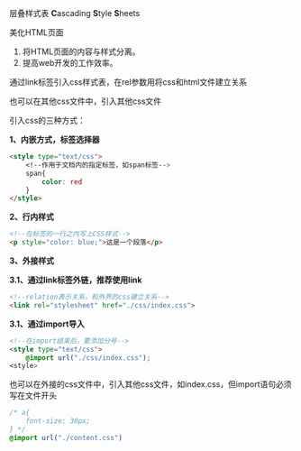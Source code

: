 层叠样式表 **C**ascading **S**tyle **S**heets 

美化HTML页面

1. 将HTML页面的内容与样式分离。
2. 提高web开发的工作效率。

通过link标签引入css样式表，在rel参数用将css和html文件建立关系

也可以在其他css文件中，引入其他css文件

引入css的三种方式：

**1、内嵌方式，标签选择器**

```html
<style type="text/css">
	<!--作用于文档内的指定标签，如span标签-->
	span{
        color: red
	}
</style>
```



**2、行内样式**

```html
<!--在标签的一行之内写上CSS样式-->
<p style="color: blue;">这是一个段落</p>
```



**3、外接样式**

**3.1、通过link标签外链，推荐使用link**

```html
<!--relation表示关系，和外界的css建立关系-->
<link rel="stylesheet" href="./css/index.css">
```

**3.1、通过import导入**

```html
<!--在import结束后，要添加分号-->
<style type="text/css">
	@import url("./css/index.css");
<style>
```

也可以在外接的css文件中，引入其他css文件，如index.css，但import语句必须写在文件开头

```css
/* a{
    font-size: 30px;
} */
@import url("./content.css")
```

